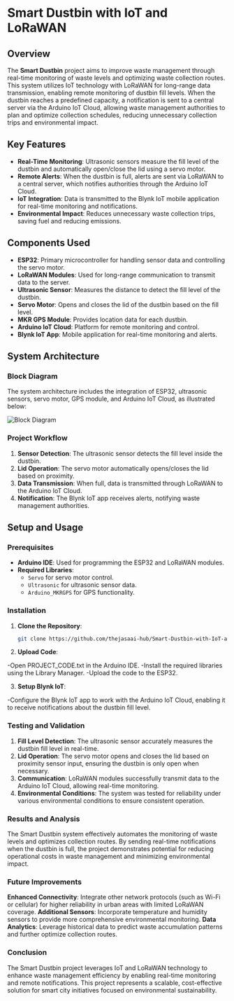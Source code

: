 # Smart Dustbin with IoT and LoRaWAN

## Overview
The **Smart Dustbin** project aims to improve waste management through real-time monitoring of waste levels and optimizing waste collection routes. This system utilizes IoT technology with LoRaWAN for long-range data transmission, enabling remote monitoring of dustbin fill levels. When the dustbin reaches a predefined capacity, a notification is sent to a central server via the Arduino IoT Cloud, allowing waste management authorities to plan and optimize collection schedules, reducing unnecessary collection trips and environmental impact.

## Key Features
- **Real-Time Monitoring**: Ultrasonic sensors measure the fill level of the dustbin and automatically open/close the lid using a servo motor.
- **Remote Alerts**: When the dustbin is full, alerts are sent via LoRaWAN to a central server, which notifies authorities through the Arduino IoT Cloud.
- **IoT Integration**: Data is transmitted to the Blynk IoT mobile application for real-time monitoring and notifications.
- **Environmental Impact**: Reduces unnecessary waste collection trips, saving fuel and reducing emissions.

## Components Used
- **ESP32**: Primary microcontroller for handling sensor data and controlling the servo motor.
- **LoRaWAN Modules**: Used for long-range communication to transmit data to the server.
- **Ultrasonic Sensor**: Measures the distance to detect the fill level of the dustbin.
- **Servo Motor**: Opens and closes the lid of the dustbin based on the fill level.
- **MKR GPS Module**: Provides location data for each dustbin.
- **Arduino IoT Cloud**: Platform for remote monitoring and control.
- **Blynk IoT App**: Mobile application for real-time monitoring and alerts.

## System Architecture

### Block Diagram
The system architecture includes the integration of ESP32, ultrasonic sensors, servo motor, GPS module, and Arduino IoT Cloud, as illustrated below:

![Block Diagram](BLOCKDIAGRAM.png)

### Project Workflow
1. **Sensor Detection**: The ultrasonic sensor detects the fill level inside the dustbin.
2. **Lid Operation**: The servo motor automatically opens/closes the lid based on proximity.
3. **Data Transmission**: When full, data is transmitted through LoRaWAN to the Arduino IoT Cloud.
4. **Notification**: The Blynk IoT app receives alerts, notifying waste management authorities.

## Setup and Usage

### Prerequisites
- **Arduino IDE**: Used for programming the ESP32 and LoRaWAN modules.
- **Required Libraries**:
  - `Servo` for servo motor control.
  - `Ultrasonic` for ultrasonic sensor data.
  - `Arduino_MKRGPS` for GPS functionality.

### Installation
1. **Clone the Repository**:
   ```bash
   git clone https://github.com/thejasaai-hub/Smart-Dustbin-with-IoT-and-LoRaWAN.git


2. **Upload Code**:

-Open PROJECT_CODE.txt in the Arduino IDE.
-Install the required libraries using the Library Manager.
-Upload the code to the ESP32.

3. **Setup Blynk IoT**:

-Configure the Blynk IoT app to work with the Arduino IoT Cloud, enabling it to receive notifications about the dustbin fill level.

### Testing and Validation

1. **Fill Level Detection**: The ultrasonic sensor accurately measures the dustbin fill level in real-time.
2. **Lid Operation**: The servo motor opens and closes the lid based on proximity sensor input, ensuring the dustbin is only open when necessary.
3. **Communication**: LoRaWAN modules successfully transmit data to the Arduino IoT Cloud, allowing real-time monitoring.
4. **Environmental Conditions**: The system was tested for reliability under various environmental conditions to ensure consistent operation.

### Results and Analysis

The Smart Dustbin system effectively automates the monitoring of waste levels and optimizes collection routes. By sending real-time notifications when the dustbin is full, the project demonstrates potential for reducing operational costs in waste management and minimizing environmental impact.

### Future Improvements

**Enhanced Connectivity**: Integrate other network protocols (such as Wi-Fi or cellular) for higher reliability in urban areas with limited LoRaWAN coverage.
**Additional Sensors**: Incorporate temperature and humidity sensors to provide more comprehensive environmental monitoring.
**Data Analytics**: Leverage historical data to predict waste accumulation patterns and further optimize collection routes.

### Conclusion
The Smart Dustbin project leverages IoT and LoRaWAN technology to enhance waste management efficiency by enabling real-time monitoring and remote notifications. This project represents a scalable, cost-effective solution for smart city initiatives focused on environmental sustainability.


